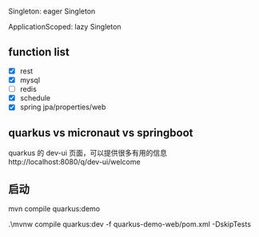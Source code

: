 #

##

Singleton: eager Singleton

ApplicationScoped: lazy Singleton

## function list

- [x] rest
- [x] mysql
- [ ] redis
- [x] schedule
- [x] spring jpa/properties/web

## quarkus vs micronaut vs springboot

quarkus 的 dev-ui 页面，可以提供很多有用的信息 http://localhost:8080/q/dev-ui/welcome

## 启动

mvn compile quarkus:demo

.\mvnw compile quarkus:dev -f quarkus-demo-web/pom.xml -DskipTests

